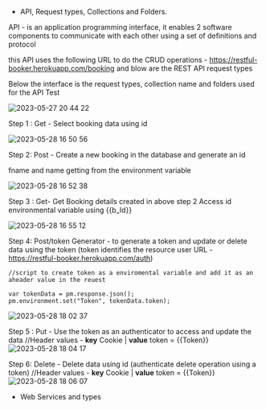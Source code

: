 
* API, Request types, Collections and Folders.

API -  is an application programming interface, it enables 2 software components to communicate with each other using a set of definitions and protocol

this API uses the following URL to do the CRUD operations - https://restful-booker.herokuapp.com/booking 
and blow are the REST API request types

Below the interface is the request types, collection name and folders used for the API Test

![2023-05-27 20 44 22](https://github.com/Kulshanperera/Booking_APITesting-/assets/47887463/bd944184-de24-4f01-85b7-d69cd717f5fc)

Step 1 : Get - Select booking data using id

![2023-05-28 16 50 56](https://github.com/Kulshanperera/Booking_APITesting-/assets/47887463/5d9a069d-4e1c-4023-90cf-fe89d7ad81df)


Step 2: Post - Create a new booking in the database and generate an id

fname and name getting from the environment variable

![2023-05-28 16 52 38](https://github.com/Kulshanperera/Booking_APITesting-/assets/47887463/40eacbd1-d070-4f34-992b-d73d9f13c187)

Step 3 : Get- Get Booking details created in above step 2
Access id environmental variable using {{b_Id}}

![2023-05-28 16 55 12](https://github.com/Kulshanperera/Booking_APITesting-/assets/47887463/e3ebde4c-36b0-47e1-b56a-4b9dddf6260d)


Step 4: Post/token Generator - to generate a token and update or delete data using the token (token identifies the resource user URL - https://restful-booker.herokuapp.com/auth)

```
//script to create token as a enviromental variable and add it as an aheader value in the reuest 

var tokenData = pm.response.json();
pm.environment.set("Token", tokenData.token);
```

![2023-05-28 18 02 37](https://github.com/Kulshanperera/Booking_APITesting-/assets/47887463/d324fb5d-6f0c-45c4-a816-bd57828ca327)


Step 5 : Put - Use the token as an authenticator to access and update the data
//Header values - **key**   Cookie   | **value** token = {{Token}}  
![2023-05-28 18 04 17](https://github.com/Kulshanperera/Booking_APITesting-/assets/47887463/ad4df7a6-001f-48bf-bfbd-990d85460e7b)


Step 6: Delete - Delete data using id (authenticate delete operation using a token)
//Header values - **key**   Cookie   | **value** token = {{Token}} 
![2023-05-28 18 06 07](https://github.com/Kulshanperera/Booking_APITesting-/assets/47887463/4e652336-658f-4eb1-9055-2f09ceaa3b2f)



* Web Services and types
